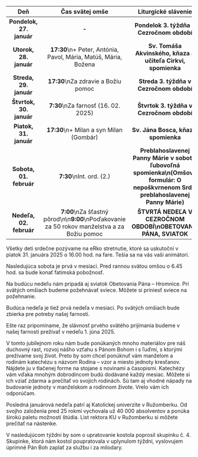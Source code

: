 <!-- title: "Informácie o omšiach - 26. - 02. február" -->
<!-- date: "2025-01-26" -->

<!-- table-setup wrapStyle=row; wrapOn=max-width:767px; wrapHideHeader=true -->
| Deň | Čas svätej omše | Liturgické slávenie |
| :---: | :---: | :---: |
| **Pondelok, 27. január** | **-** | **Pondelok 3. týždňa v Cezročnom období** |
| **Utorok, 28. január** | **17:30**\n+ Peter, Antónia, Pavol, Mária, Matúš, Mária, Božena | **Sv. Tomáša Akvinského, kňaza a učiteľa Cirkvi, spomienka** |
| **Streda, 29. január** | **17:30**\nZa zdravie a Božiu pomoc | **Streda 3. týždňa v Cezročnom období** |
| **Štvrtok, 30. január** | **7:30**\nZa farnosť (16. 02. 2025) | **Štvrtok 3. týždňa v Cezročnom období** |
| **Piatok, 31. január** | **17:30**\n+ Milan a syn Milan (Gombár) | **Sv. Jána Bosca, kňaza, spomienka** |
| **Sobota, 01. február** | **7:30**\nInt. ord. (2.) | **Preblahoslavenej Panny Márie v sobotu, ľubovoľná spomienka\n(Omšový formulár: O nepoškvrnenom Srdci preblahoslavenej Panny Márie)** |
| **Nedeľa, 02. február** | **7:00**\nZa šťastný pôrod\n\n**9:00**\nPoďakovanie za 50 rokov manželstva a za Božiu pomoc | **ŠTVRTÁ NEDEĽA V CEZROČNOM OBDOBÍ\nOBETOVANIE PÁNA, SVIATOK** |


Všetky deti srdečne pozývame na eRko stretnutie, ktoré sa uskutoční v piatok 31. januára 2025 o 16.00 hod. na fare. Tešia sa na vás vaši animátori.

Nasledujúca sobota je prvá v mesiaci. Pred rannou svätou omšou o 6.45 hod. sa bude konať fatimská pobožnosť.

Na budúcu nedeľu nám pripadá aj sviatok Obetovania Pána – Hromnice. Pri svätých omšiach budeme požehnávať sviece. Môžete si priniesť sviece na požehnanie.

Budúca nedeľa je tiež prvá nedeľa v mesiaci. Po svätých omšiach bude zbierka pre potreby našej farnosti.

Ešte raz pripomíname, že slávnosť prvého svätého prijímania budeme v našej farnosti prežívať v nedeľu 1. júna 2025.

V tomto jubilejnom roku nám bude ponúkaných mnoho materiálov pre náš duchovný rast, rozvoj nášho vzťahu s Pánom Bohom i s ľuďmi, s ktorými prežívame svoj život. Preto by som chcel ponúknuť vám manželom a rodinám katechézu s názvom Rodina – vzor a miesto jednoty kresťanov. Nájdete ju v tlačenej forme na stojane s novinami a časopismi. Katechézy vám vďaka mnohým dobrodincom budú dodávané každý mesiac. Môžete si ich vziať zdarma a prečítať vo svojich rodinách. Sú tam aj vhodné nápady na budovanie jednoty v manželskom a rodinnom živote. Vrelo vám ich odporúčam.

Posledná januárová nedeľa patrí aj Katolíckej univerzite v Ružomberku. Od svojho založenia pred 25 rokmi vychovala už 40 000 absolventov a ponúka širokú paletu možností štúdia. List rektora KU v Ružomberku si môžete prečítať na nástenke.

V nasledujúcom týždni by som o upratovanie kostola poprosil skupinku č. 4. Skupinke, ktorá nám kostol poupratovala v uplynulom týždni, vyslovujem úprimné Pán Boh zaplať za službu i za milodary.


